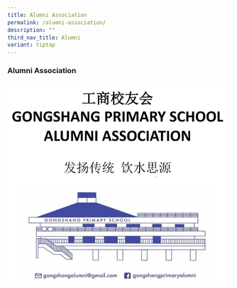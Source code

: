 ```yaml
---
title: Alumni Association
permalink: /alumni-association/
description: ""
third_nav_title: Alumni
variant: tiptap
---
```

### **Alumni Association**
![](/images/alumni.jpg)